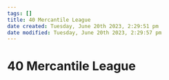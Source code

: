 ```yaml
---
tags: []
title: 40 Mercantile League
date created: Tuesday, June 20th 2023, 2:29:51 pm
date modified: Tuesday, June 20th 2023, 2:29:57 pm
---
```


# 40 Mercantile League
